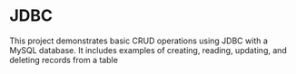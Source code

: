 # JDBC
This project demonstrates basic CRUD operations using JDBC with a MySQL database. 
It includes examples of creating, reading, updating, and deleting records from a  table
